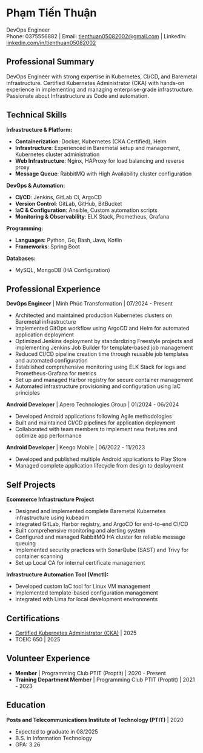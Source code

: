 <link rel="stylesheet" type="text/css" href="resume.css">

<h1 class="name">Phạm Tiến Thuận</h1>
<div class="apply_for">DevOps Engineer</div>
<div class="contact-info">
  Phone: 0375556882 |
  Email: <a href="mailto:tienthuan05082002@gmail.com">tienthuan05082002@gmail.com</a> |
  LinkedIn: <a href="https://www.linkedin.com/in/tienthuan05082002">linkedin.com/in/tienthuan05082002</a>
</div>

## Professional Summary

DevOps Engineer with strong expertise in Kubernetes, CI/CD, and Baremetal infrastructure. Certified Kubernetes Administrator (CKA) with hands-on experience in implementing and managing enterprise-grade infrastructure. Passionate about Infrastructure as Code and automation.

## Technical Skills

**Infrastructure & Platform:**

- **Containerization**: Docker, Kubernetes (CKA Certified), Helm
- **Infrastructure**: Experienced in Baremetal setup and management, Kubernetes cluster administration
- **Web Infrastructure**: Nginx, HAProxy for load balancing and reverse proxy
- **Message Queue**: RabbitMQ with High Availability cluster configuration

**DevOps & Automation:**

- **CI/CD**: Jenkins, GitLab CI, ArgoCD
- **Version Control**: GitLab, GitHub, BitBucket
- **IaC & Configuration**: Ansible, Custom automation scripts
- **Monitoring & Observability**: ELK Stack, Prometheus, Grafana

**Programming:**

- **Languages**: Python, Go, Bash, Java, Kotlin
- **Frameworks**: Spring Boot

**Databases:**

- MySQL, MongoDB (HA Configuration)

## Professional Experience

**DevOps Engineer** | Minh Phúc Transformation | 07/2024 - Present

- Architected and maintained production Kubernetes clusters on Baremetal infrastructure
- Implemented GitOps workflow using ArgoCD and Helm for automated application deployment
- Optimized Jenkins deployment by standardizing Freestyle projects and implementing Jenkins Job Builder for template-based job management
- Reduced CI/CD pipeline creation time through reusable job templates and automated configuration
- Established comprehensive monitoring using ELK Stack for logs and Prometheus-Grafana for metrics
- Set up and managed Harbor registry for secure container management
- Automated infrastructure provisioning and configuration using IaC principles

**Android Developer** | Apero Technologies Group | 01/2024 - 06/2024

- Developed Android applications following Agile methodologies
- Built and maintained CI/CD pipelines for application deployment
- Collaborated with team members to implement new features and optimize app performance

**Android Developer** | Keego Mobile | 06/2022 - 11/2023

- Developed and published multiple Android applications to Play Store
- Managed complete application lifecycle from design to deployment

## Self Projects

**Ecommerce Infrastructure Project**

- Designed and implemented complete Baremetal Kubernetes infrastructure using kubeadm
- Integrated GitLab, Harbor registry, and ArgoCD for end-to-end CI/CD
- Built comprehensive monitoring and alerting system
- Configured and managed RabbitMQ HA cluster for reliable message queuing
- Implemented security practices with SonarQube (SAST) and Trivy for container scanning
- Set up Local CA for internal certificate management

**Infrastructure Automation Tool (Vmctl):**

- Developed custom IaC tool for Linux VM management
- Implemented template-based configuration management
- Integrated with Lima for local development environments

## Certifications

- [Certified Kubernetes Administrator (CKA)](https://ti-user-certificates.s3.amazonaws.com/e0df7fbf-a057-42af-8a1f-590912be5460/38693654-d148-44db-9443-427d604a4a73-phm-tin-thun-5a6fa8b2-c5a8-4fea-bf22-767986b24dd6-certificate.pdf) | 2025
- TOEIC 650 | 2025

## Volunteer Experience

- **Member** | Programming Club PTIT (Proptit) | 2020 - Present
- **Training Department Member** | Programming Club PTIT (Proptit) | 2021 - 2023

## Education

**Posts and Telecommunications Institute of Technology (PTIT)** | 2020

- Expected to graduate in 08/2025
- B.S. in Information Technology
- GPA: 3.26
